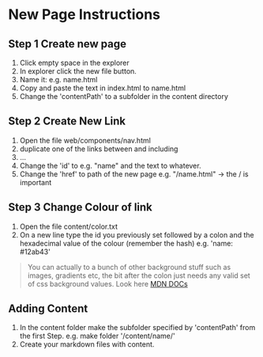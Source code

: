# New Page Instructions

## Step 1 Create new page

1. Click empty space in the explorer
2. In explorer click the new file button.
3. Name it: e.g. name.html
4. Copy and paste the text in index.html to name.html
5. Change the 'contentPath' to a subfolder in the content directory

## Step 2 Create New Link

1. Open the file web/components/nav.html
2. duplicate one of the links between and including <li>...</li>
3. Change the 'id' to e.g. "name" and the text to whatever.
4. Change the 'href' to path of the new page e.g. "/name.html" → the / is important

## Step 3 Change Colour of link

1. Open the file content/color.txt
2. On a new line type the id you previously set followed by a colon and the hexadecimal value of the colour (remember the hash) e.g. 'name: #12ab43'

> You can actually to a bunch of other background stuff such as images, gradients etc, the bit after the colon just needs any valid set of css background values. Look here [MDN DOCs](https://developer.mozilla.org/en-US/docs/Web/CSS/background)

## Adding Content

1. In the content folder make the subfolder specified by 'contentPath' from the first Step. e.g. make folder '/content/name/'
2. Create your markdown files with content.
